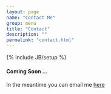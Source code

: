 ```yaml
---
layout: page
name: "Contact Me"
group: menu
title: "Contact"
description: ""
permalink: "contact.html"
---
```

{% include JB/setup %}

#### Coming Soon ...
In the meantime you can email me [here][1]

[1]: mailto:me@sathyamvellal.in